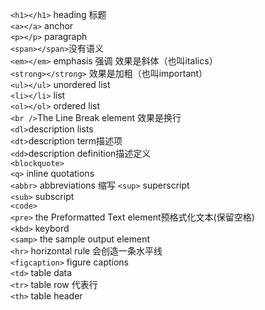 `<h1></h1>` heading 标题  
`<a></a>` anchor  
`<p></p>` paragraph  
`<span></span>`没有语义  
`<em></em>` emphasis 强调 效果是斜体（也叫italics）  
`<strong></strong>` 效果是加粗（也叫important）  
`<ul></ul>` unordered list  
`<li></li>` list  
`<ol></ol>` ordered list  
`<br />`The Line Break element 效果是换行  
`<dl>`description lists  
`<dt>`description term描述项  
`<dd>`description definition描述定义  
`<blockquote>`  
`<q>` inline quotations  
`<abbr>` abbreviations  缩写
`<sup>` superscript  
`<sub>` subscript  
`<code>`  
`<pre>` the Preformatted Text element预格式化文本(保留空格)  
`<kbd>` keybord  
`<samp>` the sample output element  
`<hr>` horizontal rule 会创造一条水平线  
`<figcaption>` figure captions  
`<td>` table data  
`<tr>` table row 代表行  
`<th>` table header  

